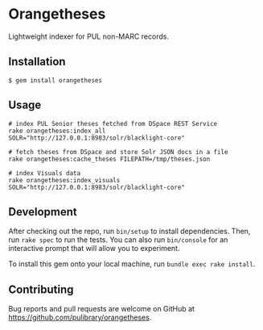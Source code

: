 # Orangetheses

Lightweight indexer for PUL non-MARC records.

## Installation

    $ gem install orangetheses

## Usage

```
# index PUL Senior theses fetched from DSpace REST Service
rake orangetheses:index_all SOLR="http://127.0.0.1:8983/solr/blacklight-core"

# fetch theses from DSpace and store Solr JSON docs in a file
rake orangetheses:cache_theses FILEPATH=/tmp/theses.json

# index Visuals data
rake orangetheses:index_visuals SOLR="http://127.0.0.1:8983/solr/blacklight-core"
```

## Development

After checking out the repo, run `bin/setup` to install dependencies. Then, run `rake spec` to run the tests. You can also run `bin/console` for an interactive prompt that will allow you to experiment.

To install this gem onto your local machine, run `bundle exec rake install`.

## Contributing

Bug reports and pull requests are welcome on GitHub at https://github.com/pulibrary/orangetheses.
